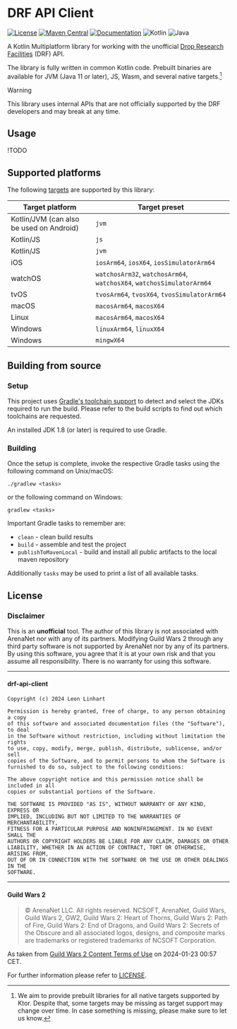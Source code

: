 # DRF API Client

[![License](https://img.shields.io/badge/license-MIT-green.svg?style=for-the-badge&label=License)](https://github.com/GW2Toolbelt/drf-api-client/blob/master/LICENSE)
[![Maven Central](https://img.shields.io/maven-central/v/com.gw2tb.drf/drf-api-client.svg?style=for-the-badge&label=Maven%20Central)](https://maven-badges.herokuapp.com/maven-central/com.gw2tb.drf/drf-api-client)
[![Documentation](https://img.shields.io/maven-central/v/com.gw2tb.drf/drf-api-client.svg?style=for-the-badge&label=Documentation&color=blue)](https://gw2toolbelt.github.io/drf-api-client/)
![Kotlin](https://img.shields.io/badge/Kotlin-1%2E9-green.svg?style=for-the-badge&color=a97bff&logo=Kotlin)
![Java](https://img.shields.io/badge/Java-11-green.svg?style=for-the-badge&color=b07219&logo=Java)

A Kotlin Multiplatform library for working with the unofficial [Drop Research Facilities](https://drf.rs)
(DRF) API.

The library is fully written in common Kotlin code. Prebuilt binaries are
available for JVM (Java 11 or later), JS, Wasm, and several native targets.[^1]

[^1]: We aim to provide prebuilt libraries for all native targets supported by
Ktor. Despite that, some targets may be missing as target support may change
over time. In case something is missing, please make sure to let us know.

> [!WARNING]
> This library uses internal APIs that are not officially supported by the DRF
> developers and may break at any time.


## Usage

!TODO


## Supported platforms

The following [targets](https://kotlinlang.org/docs/multiplatform-dsl-reference.html#targets) are supported by this
library:

| Target platform                          | Target preset                                                         |
|------------------------------------------|-----------------------------------------------------------------------|
| Kotlin/JVM (can also be used on Android) | `jvm`                                                                 |
| Kotlin/JS                                | `js`                                                                  |
| Kotlin/JS                                | `jvm`                                                                 |
| iOS                                      | `iosArm64`, `iosX64`, `iosSimulatorArm64`                             |
| watchOS                                  | `watchosArm32`, `watchosArm64`, `watchosX64`, `watchosSimulatorArm64` |
| tvOS                                     | `tvosArm64`, `tvosX64`, `tvosSimulatorArm64`                          |
| macOS                                    | `macosArm64`, `macosX64`                                              |
| Linux                                    | `macosArm64`, `macosX64`                                              |
| Windows                                  | `linuxArm64`, `linuxX64`                                              |
| Windows                                  | `mingwX64`                                                            |


## Building from source

### Setup

This project uses [Gradle's toolchain support](https://docs.gradle.org/8.7/userguide/toolchains.html)
to detect and select the JDKs required to run the build. Please refer to the
build scripts to find out which toolchains are requested.

An installed JDK 1.8 (or later) is required to use Gradle.

### Building

Once the setup is complete, invoke the respective Gradle tasks using the
following command on Unix/macOS:

    ./gradlew <tasks>

or the following command on Windows:

    gradlew <tasks>

Important Gradle tasks to remember are:
- `clean`                   - clean build results
- `build`                   - assemble and test the project
- `publishToMavenLocal`     - build and install all public artifacts to the
                              local maven repository

Additionally `tasks` may be used to print a list of all available tasks.


## License

### Disclaimer

This is an **unofficial** tool. The author of this library is not associated
with ArenaNet nor with any of its partners. Modifying Guild Wars 2 through any
third party software is not supported by ArenaNet nor by any of its partners. By
using this software, you agree that it is at your own risk and that you assume
all responsibility. There is no warranty for using this software.

--------------------------------------------------------------------------------

#### drf-api-client

```
Copyright (c) 2024 Leon Linhart

Permission is hereby granted, free of charge, to any person obtaining a copy
of this software and associated documentation files (the "Software"), to deal
in the Software without restriction, including without limitation the rights
to use, copy, modify, merge, publish, distribute, sublicense, and/or sell
copies of the Software, and to permit persons to whom the Software is
furnished to do so, subject to the following conditions:

The above copyright notice and this permission notice shall be included in all
copies or substantial portions of the Software.

THE SOFTWARE IS PROVIDED "AS IS", WITHOUT WARRANTY OF ANY KIND, EXPRESS OR
IMPLIED, INCLUDING BUT NOT LIMITED TO THE WARRANTIES OF MERCHANTABILITY,
FITNESS FOR A PARTICULAR PURPOSE AND NONINFRINGEMENT. IN NO EVENT SHALL THE
AUTHORS OR COPYRIGHT HOLDERS BE LIABLE FOR ANY CLAIM, DAMAGES OR OTHER
LIABILITY, WHETHER IN AN ACTION OF CONTRACT, TORT OR OTHERWISE, ARISING FROM,
OUT OF OR IN CONNECTION WITH THE SOFTWARE OR THE USE OR OTHER DEALINGS IN THE
SOFTWARE.
```

--------------------------------------------------------------------------------

#### Guild Wars 2

> © ArenaNet LLC. All rights reserved. NCSOFT, ArenaNet, Guild Wars, Guild
> Wars 2, GW2, Guild Wars 2: Heart of Thorns, Guild Wars 2: Path of Fire, Guild
> Wars 2: End of Dragons, and Guild Wars 2: Secrets of the Obscure and all
> associated logos, designs, and composite marks are trademarks or registered
> trademarks of NCSOFT Corporation.

As taken from [Guild Wars 2 Content Terms of Use](https://www.guildwars2.com/en/legal/guild-wars-2-content-terms-of-use/)
on 2024-01-23 00:57 CET.

For further information please refer to [LICENSE](LICENSE).